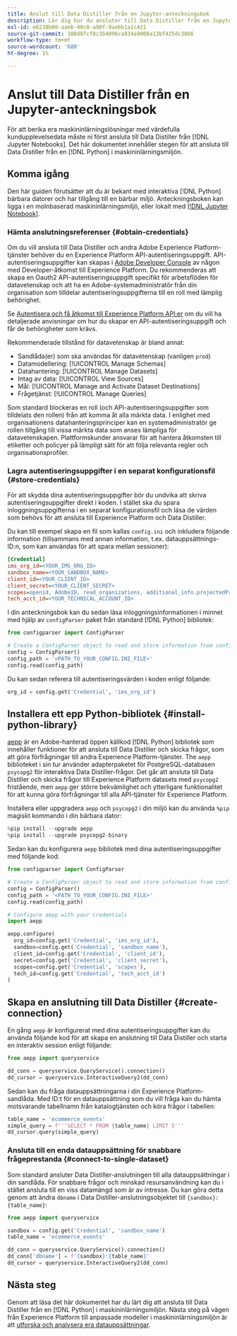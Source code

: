 ```yaml
---
title: Anslut till Data Distiller från en Jupyter-anteckningsbok
description: Lär dig hur du ansluter till Data Distiller från en Jupyter-anteckningsbok.
exl-id: e6238b00-aaeb-40c0-a90f-9aebb1a1c421
source-git-commit: 308d07cf0c3b4096ca934a9008a13bf425dc30b6
workflow-type: tm+mt
source-wordcount: '680'
ht-degree: 1%

---
```


# Anslut till Data Distiller från en Jupyter-anteckningsbok

För att berika era maskininlärningslösningar med värdefulla kundupplevelsedata måste ni först ansluta till Data Distiller från [!DNL Jupyter Notebooks]. Det här dokumentet innehåller stegen för att ansluta till Data Distiller från en [!DNL Python] i maskininlärningsmiljön.

## Komma igång

Den här guiden förutsätter att du är bekant med interaktiva [!DNL Python] bärbara datorer och har tillgång till en bärbar miljö. Anteckningsboken kan ligga i en molnbaserad maskininlärningsmiljö, eller lokalt med [[!DNL Jupyter Notebook]](https://jupyter.org/).

### Hämta anslutningsreferenser {#obtain-credentials}

Om du vill ansluta till Data Distiller och andra Adobe Experience Platform-tjänster behöver du en Experience Platform API-autentiseringsuppgift. API-autentiseringsuppgifter kan skapas i  [Adobe Developer Console](https://developer.adobe.com/console/home) av någon med Developer-åtkomst till Experience Platform. Du rekommenderas att skapa en Oauth2 API-autentiseringsuppgift specifikt för arbetsflöden för datavetenskap och att ha en Adobe-systemadministratör från din organisation som tilldelar autentiseringsuppgifterna till en roll med lämplig behörighet.

Se [Autentisera och få åtkomst till Experience Platform API:er](../../../landing/api-authentication.md) om du vill ha detaljerade anvisningar om hur du skapar en API-autentiseringsuppgift och får de behörigheter som krävs.

Rekommenderade tillstånd för datavetenskap är bland annat:

- Sandlåda(er) som ska användas för datavetenskap (vanligen `prod`)
- Datamodellering: [!UICONTROL Manage Schemas]
- Datahantering: [!UICONTROL Manage Datasets]
- Intag av data: [!UICONTROL View Sources]
- Mål: [!UICONTROL Manage and Activate Dataset Destinations]
- Frågetjänst: [!UICONTROL Manage Queries]

Som standard blockeras en roll (och API-autentiseringsuppgifter som tilldelats den rollen) från att komma åt alla märkta data. I enlighet med organisationens datahanteringsprinciper kan en systemadministratör ge rollen tillgång till vissa märkta data som anses lämpliga för datavetenskapen. Plattformskunder ansvarar för att hantera åtkomsten till etiketter och policyer på lämpligt sätt för att följa relevanta regler och organisationsprofiler.

### Lagra autentiseringsuppgifter i en separat konfigurationsfil {#store-credentials}

För att skydda dina autentiseringsuppgifter bör du undvika att skriva autentiseringsuppgifter direkt i koden. I stället ska du spara inloggningsuppgifterna i en separat konfigurationsfil och läsa de värden som behövs för att ansluta till Experience Platform och Data Distiller.

Du kan till exempel skapa en fil som kallas `config.ini` och inkludera följande information (tillsammans med annan information, t.ex. datauppsättnings-ID:n, som kan användas för att spara mellan sessioner):

```ini
[Credential]
ims_org_id=<YOUR_IMS_ORG_ID>
sandbox_name=<YOUR_SANDBOX_NAME>
client_id=<YOUR_CLIENT_ID>
client_secret=<YOUR_CLIENT_SECRET>
scopes=openid, AdobeID, read_organizations, additional_info.projectedProductContext, session
tech_acct_id=<YOUR_TECHNICAL_ACCOUNT_ID>
```

I din anteckningsbok kan du sedan läsa inloggningsinformationen i minnet med hjälp av `configParser` paket från standard [!DNL Python] bibliotek:

```python
from configparser import ConfigParser

# Create a ConfigParser object to read and store information from config.ini
config = ConfigParser()
config_path = '<PATH_TO_YOUR_CONFIG.INI_FILE>'
config.read(config_path)
```

Du kan sedan referera till autentiseringsvärden i koden enligt följande:

```python
org_id = config.get('Credential', 'ims_org_id')
```

## Installera ett epp Python-bibliotek {#install-python-library}

[aepp](https://github.com/adobe/aepp/tree/main) är en Adobe-hanterad öppen källkod [!DNL Python] bibliotek som innehåller funktioner för att ansluta till Data Distiller och skicka frågor, som att göra förfrågningar till andra Experience Platform-tjänster. The `aepp` biblioteket i sin tur använder adapterpaketet för PostgreSQL-databasen  `psycopg2` för interaktiva Data Distiller-frågor. Det går att ansluta till Data Distiller och skicka frågor till Experience Platform datasets med `psycopg2` fristående, men `aepp` ger större bekvämlighet och ytterligare funktionalitet för att kunna göra förfrågningar till alla API-tjänster för Experience Platform.

Installera eller uppgradera `aepp` och `psycopg2` i din miljö kan du använda `%pip` magiskt kommando i din bärbara dator:

```python
%pip install --upgrade aepp
%pip install --upgrade psycopg2-binary
```

Sedan kan du konfigurera `aepp` bibliotek med dina autentiseringsuppgifter med följande kod:

```python
from configparser import ConfigParser

# Create a ConfigParser object to read and store information from config.ini
config = ConfigParser()
config_path = '<PATH_TO_YOUR_CONFIG.INI_FILE>'
config.read(config_path)

# Configure aepp with your credentials
import aepp

aepp.configure(
  org_id=config.get('Credential', 'ims_org_id'),
  sandbox=config.get('Credential', 'sandbox_name'),
  client_id=config.get('Credential', 'client_id'), 
  secret=config.get('Credential', 'client_secret'),
  scopes=config.get('Credential', 'scopes'),
  tech_id=config.get('Credential', 'tech_acct_id')
)
```

## Skapa en anslutning till Data Distiller {#create-connection}

En gång `aepp` är konfigurerat med dina autentiseringsuppgifter kan du använda följande kod för att skapa en anslutning till Data Distiller och starta en interaktiv session enligt följande:

```python
from aepp import queryservice

dd_conn = queryservice.QueryService().connection()
dd_cursor = queryservice.InteractiveQuery2(dd_conn)
```

Sedan kan du fråga datauppsättningarna i din Experience Platform-sandlåda. Med ID:t för en datauppsättning som du vill fråga kan du hämta motsvarande tabellnamn från katalogtjänsten och köra frågor i tabellen:

```python
table_name = 'ecommerce_events'
simple_query = f'''SELECT * FROM {table_name} LIMIT 5'''
dd_cursor.query(simple_query)
```

### Ansluta till en enda datauppsättning för snabbare frågeprestanda {#connect-to-single-dataset}

Som standard ansluter Data Distiller-anslutningen till alla datauppsättningar i din sandlåda. För snabbare frågor och minskad resursanvändning kan du i stället ansluta till en viss datamängd som är av intresse. Du kan göra detta genom att ändra `dbname` i Data Distiller-anslutningsobjektet till `{sandbox}:{table_name}`:

```python
from aepp import queryservice

sandbox = config.get('Credential', 'sandbox_name')
table_name = 'ecommerce_events'

dd_conn = queryservice.QueryService().connection()
dd_conn['dbname'] = f'{sandbox}:{table_name}'
dd_cursor = queryservice.InteractiveQuery2(dd_conn)
```

## Nästa steg

Genom att läsa det här dokumentet har du lärt dig att ansluta till Data Distiller från en [!DNL Python] i maskininlärningsmiljön. Nästa steg på vägen från Experience Platform till anpassade modeller i maskininlärningsmiljön är att [utforska och analysera era datauppsättningar](./exploratory-analysis.md).
